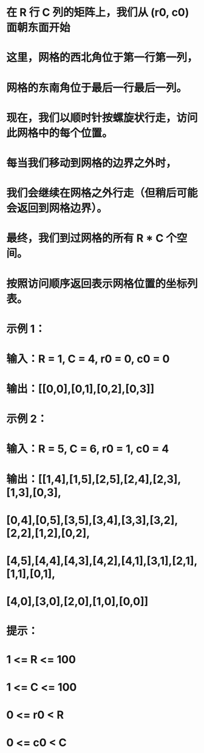 # 在 R 行 C 列的矩阵上，我们从 (r0, c0) 面朝东面开始
# 这里，网格的西北角位于第一行第一列，
# 网格的东南角位于最后一行最后一列。
# 现在，我们以顺时针按螺旋状行走，访问此网格中的每个位置。
# 每当我们移动到网格的边界之外时，
# 我们会继续在网格之外行走（但稍后可能会返回到网格边界）。
# 最终，我们到过网格的所有 R * C 个空间。
# 按照访问顺序返回表示网格位置的坐标列表。
# 示例 1：
# 输入：R = 1, C = 4, r0 = 0, c0 = 0
# 输出：[[0,0],[0,1],[0,2],[0,3]]
# 示例 2：
# 输入：R = 5, C = 6, r0 = 1, c0 = 4
# 输出：[[1,4],[1,5],[2,5],[2,4],[2,3],[1,3],[0,3],
# [0,4],[0,5],[3,5],[3,4],[3,3],[3,2],[2,2],[1,2],[0,2],
# [4,5],[4,4],[4,3],[4,2],[4,1],[3,1],[2,1],[1,1],[0,1],
# [4,0],[3,0],[2,0],[1,0],[0,0]]
# 提示：
# 1 <= R <= 100
# 1 <= C <= 100
# 0 <= r0 < R
# 0 <= c0 < C